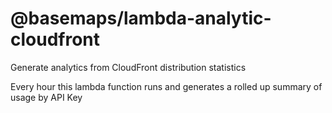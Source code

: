 # @basemaps/lambda-analytic-cloudfront

Generate analytics from CloudFront distribution statistics

Every hour this lambda function runs and generates a rolled up summary of usage by API Key
